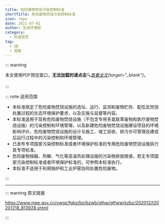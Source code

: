 ```yaml
---
title: 危险废物焚烧污染控制标准
shortTitle: 危险废物焚烧污染控制标准
icon: repo
date: 2021-07-01
author: 生态环境部
category:
  - 标准规范
tag:
  - GB
  - 固废
---
```


::: warning

本文使用PDF预览窗口<Badge text="基于Chromium内核" type="tip" />，**无法加载的请点击**:mag:*[查看全文](/static/pdf/P8/GB/GB-18484-2020.pdf){target="_blank"}*。

:::

::: note 适用范围

- 本标准规定了危险废物焚烧设施的选址、运行、监测和废物贮存、配伍及焚烧处置过程的生态环境保护要求，以及实施与监督等内容。
- 本标准适用于现有危险废物焚烧设施（不包含专用多氯联苯废物和医疗废物焚烧设施）的污染控制和环境管理，以及新建危险废物焚烧设施建设项目的环境影响评价、危险废物焚烧设施的设计与施工、竣工验收、排污许可管理及建成后运行过程中的污染控制和环境管理。
- 已发布专项国家污染控制标准或者环境保护标准的专用危险废物焚烧设施执行其专项标准。
- 危险废物熔融、热解、气化等高温热处理设施的污染物排放限值，若无专项国家污染控制标准或者环境保护标准的，可参照本标准执行。
- 本标准不适用于利用锅炉和工业炉窑协同处置危险废物。

:::

<PDF url="/static/pdf/P8/GB/GB-18484-2020.pdf" :zoom=90 height="1020px" />

---

::: warning 原文链接

<https://www.mee.gov.cn/ywgz/fgbz/bz/bzwb/gthw/gtfwwrkzbz/202012/t20201218_813928.shtml>

:::